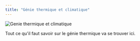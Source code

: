 ```yaml
---
title: "Génie thermique et climatique"
---
```


![Genie thermique et climatique](/images/genie-thermique-3.jpg)

Tout ce qu'il faut savoir sur le génie thermique va se trouver ici. 
